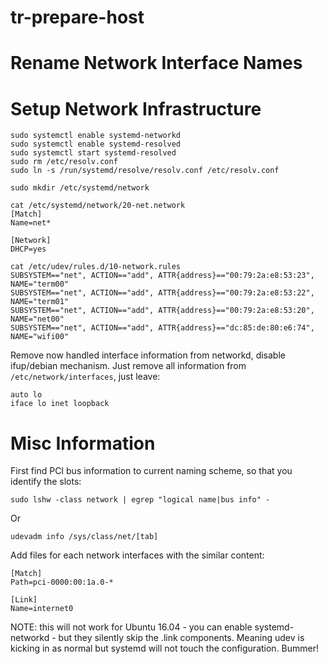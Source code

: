 # tr-prepare-host


# Rename Network Interface Names #

# Setup Network Infrastructure #

```
sudo systemctl enable systemd-networkd
sudo systemctl enable systemd-resolved
sudo systemctl start systemd-resolved
sudo rm /etc/resolv.conf
sudo ln -s /run/systemd/resolve/resolv.conf /etc/resolv.conf
```

```
sudo mkdir /etc/systemd/network
```


```
cat /etc/systemd/network/20-net.network
[Match]
Name=net*

[Network]
DHCP=yes
```

```
cat /etc/udev/rules.d/10-network.rules
SUBSYSTEM=="net", ACTION=="add", ATTR{address}=="00:79:2a:e8:53:23", NAME="term00"
SUBSYSTEM=="net", ACTION=="add", ATTR{address}=="00:79:2a:e8:53:22", NAME="term01"
SUBSYSTEM=="net", ACTION=="add", ATTR{address}=="00:79:2a:e8:53:20", NAME="net00"
SUBSYSTEM=="net", ACTION=="add", ATTR{address}=="dc:85:de:80:e6:74", NAME="wifi00"
```

Remove now handled interface information from networkd, disable ifup/debian mechanism.
Just remove all information from `/etc/network/interfaces`, just leave:

```
auto lo
iface lo inet loopback
```


# Misc Information #


First find PCI bus information to current naming scheme, so that you identify the slots:

```
sudo lshw -class network | egrep "logical name|bus info" -
```

Or

```
udevadm info /sys/class/net/[tab]
```

Add files for each network interfaces with the similar content:

```
[Match]
Path=pci-0000:00:1a.0-*

[Link]
Name=internet0
```

NOTE: this will not work for Ubuntu 16.04 - you can enable systemd-networkd - but they silently skip the .link components. Meaning udev is kicking in as normal but systemd will not touch the configuration. Bummer!
